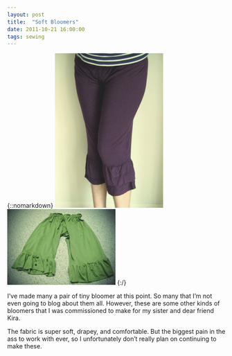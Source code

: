 ```yaml
---
layout: post
title:  "Soft Bloomers"
date: 2011-10-21 16:00:00
tags: sewing
---
```

{::nomarkdown}
<img src="/uploads/2011/10/bloomers01.jpg">
<img src="/uploads/2011/10/bloomers02.jpg">
{:/}

I’ve made many a pair of tiny bloomer at this point. So many that I’m not even going to blog about them all. However, these are some other kinds of bloomers that I was commissioned to make for my sister and dear friend Kira.

The fabric is super soft, drapey, and comfortable. But the biggest pain in the ass to work with ever, so I unfortunately don’t really plan on continuing to make these.
